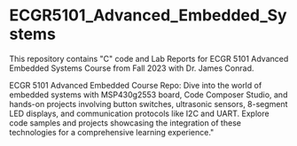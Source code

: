 # ECGR5101_Advanced_Embedded_Systems
This repository contains "C" code and Lab Reports for ECGR 5101 Advanced Embedded Systems Course from Fall 2023 with Dr. James Conrad.

ECGR 5101 Advanced Embedded Course Repo: Dive into the world of embedded systems with MSP430g2553 board, Code Composer Studio, and hands-on projects involving button switches, ultrasonic sensors, 8-segment LED displays, and communication protocols like I2C and UART. Explore code samples and projects showcasing the integration of these technologies for a comprehensive learning experience."
